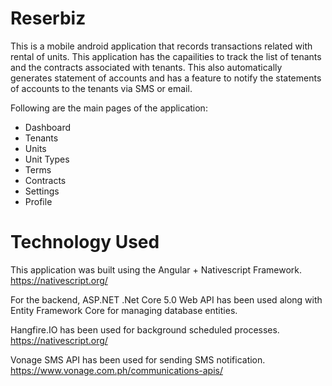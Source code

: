 # Reserbiz

This is a mobile android application that records transactions related with rental of units. This application has the capailities to track the list of tenants and the contracts associated with tenants. This also automatically generates statement of accounts and has a feature to notify the statements of accounts to the tenants via SMS or email.

Following are the main pages of the application:
* Dashboard
* Tenants
* Units
* Unit Types
* Terms
* Contracts
* Settings
* Profile


# Technology Used

This application was built using the Angular + Nativescript Framework. https://nativescript.org/

For the backend, ASP.NET .Net Core 5.0 Web API has been used along with Entity Framework Core for managing database entities.

Hangfire.IO has been used for background scheduled processes. https://nativescript.org/

Vonage SMS API has been used for sending SMS notification. https://www.vonage.com.ph/communications-apis/

